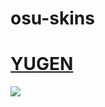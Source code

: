 # osu-skins

# [YUGEN](https://drive.google.com/u/0/uc?id=1UoyIbbcbl_F5S9Ku2qzCXWYIfN-RdYiN&export=download)
![](https://i.ytimg.com/vi/STjo4UJM14E/maxresdefault.jpg)

